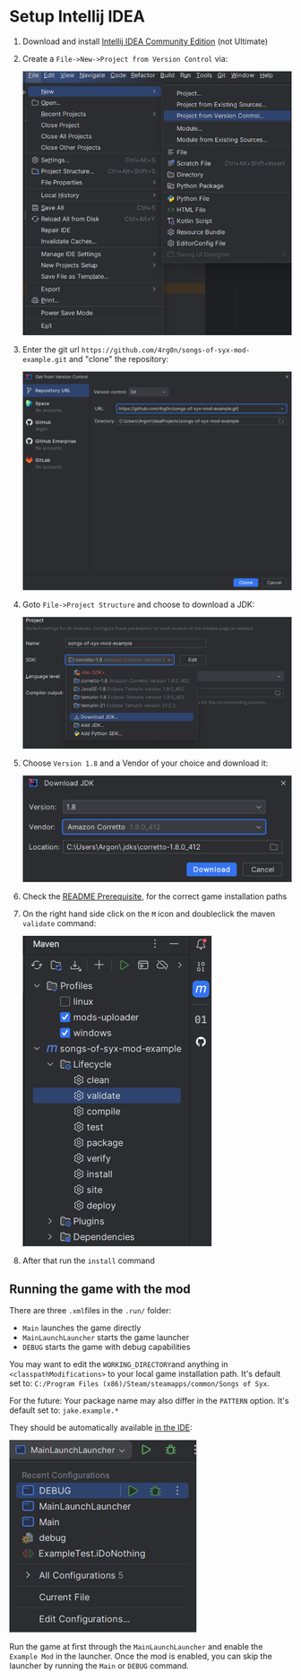 # Setup Intellij IDEA

1) Download and install [Intellij IDEA Community Edition](https://www.jetbrains.com/idea/download) (not Ultimate)
2) Create a `File->New->Project from Version Control` via:

   ![New Project from Version Control](../img/intellij-setup/new_project.png)
3) Enter the git url `https://github.com/4rg0n/songs-of-syx-mod-example.git` and "clone" the repository: 

   ![clone](../img/intellij-setup/project_from_version_control.png)
4) Goto `File->Project Structure` and choose to download a JDK:
 
   ![JDK Project Structure](../img/intellij-setup/jdk_project_structure.png)
5) Choose `Version 1.8` and a Vendor of your choice and download it: 

   ![JDK Download](../img/intellij-setup/jdk_download.png)
6) Check the [README Prerequisite](../../README.md#prerequisite), for the correct game installation paths
7) On the right hand side click on the `M` icon and doubleclick the maven `validate` command: 

   ![Maven](../img/intellij-setup/maven.png)
8) After that run the `install` command

## Running the game with the mod

There are three `.xml`files in the `.run/` folder:

* `Main` launches the game directly
* `MainLaunchLauncher` starts the game launcher
* `DEBUG` starts the game with debug capabilities

You may want to edit the `WORKING_DIRECTORY`and anything in `<classpathModifications>` to your local game installation path.
It's default set to: `C:/Program Files (x86)/Steam/steamapps/common/Songs of Syx`.

For the future: Your package name may also differ in the `PATTERN` option.
It's default set to: `jake.example.*`

They should be automatically available [in the IDE](https://www.jetbrains.com/help/idea/run-debug-configuration.html): 

![Run Commands](../img/intellij-setup/run_commands.png)

Run the game at first through the `MainLaunchLauncher` and enable the `Example Mod` in the launcher.
Once the mod is enabled, you can skip the launcher by running the `Main` or `DEBUG` command.

